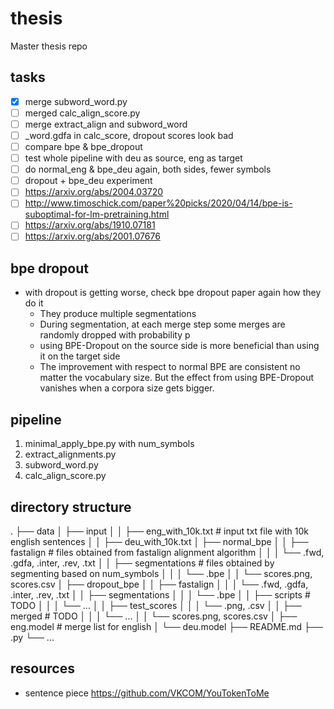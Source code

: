 # thesis

Master thesis repo

## tasks

* [X] merge subword_word.py
* [ ] merged calc_align_score.py
* [ ] merge extract_align and subword_word
* [ ] _word.gdfa in calc_score, dropout scores look bad
* [ ] compare bpe & bpe_dropout
* [ ] test whole pipeline with deu as source, eng as target
* [ ] do normal_eng & bpe_deu again, both sides, fewer symbols
* [ ] dropout + bpe_deu experiment
* [ ] https://arxiv.org/abs/2004.03720
* [ ] http://www.timoschick.com/paper%20picks/2020/04/14/bpe-is-suboptimal-for-lm-pretraining.html
* [ ] https://arxiv.org/abs/1910.07181
* [ ] https://arxiv.org/abs/2001.07676

## bpe dropout

* with dropout is getting worse, check bpe dropout paper again how they do it
  * They produce multiple segmentations
  * During segmentation, at each merge step some merges are randomly dropped with probability p
  * using BPE-Dropout on the source side is more beneficial than using it on the target side
  * The improvement with respect to normal BPE are consistent no matter the vocabulary size. But the effect from using BPE-Dropout vanishes when a corpora size gets bigger.

## pipeline

1. minimal_apply_bpe.py with num_symbols
2. extract_alignments.py
3. subword_word.py
4. calc_align_score.py

## directory structure

.
├── data
│   ├── input
│   │   ├── eng_with_10k.txt                          # input txt file with 10k english sentences
│   │   ├── deu_with_10k.txt
│   ├── normal_bpe
│   │   ├── fastalign                                 # files obtained from fastalign alignment algorithm
│   │   │   └── .fwd, .gdfa, .inter, .rev, .txt
│   │   ├── segmentations                             # files obtained by segmenting based on num_symbols
│   │   │   └── .bpe
│   │   └── scores.png, scores.csv
│   ├── dropout_bpe
│   │   ├── fastalign
│   │   │   └── .fwd, .gdfa, .inter, .rev, .txt
│   │   ├── segmentations
│   │   │   └── .bpe
│   │   ├── scripts                                    # TODO
│   │   │   └── ...
│   │   ├── test_scores
│   │   │   └── .png, .csv
│   │   ├── merged                                     # TODO
│   │   │   └── ...
│   │   └── scores.png, scores.csv
│   ├── eng.model                                      # merge list for english
│   └── deu.model
├── README.md
├── .py
└── ...

## resources

* sentence piece <https://github.com/VKCOM/YouTokenToMe>
